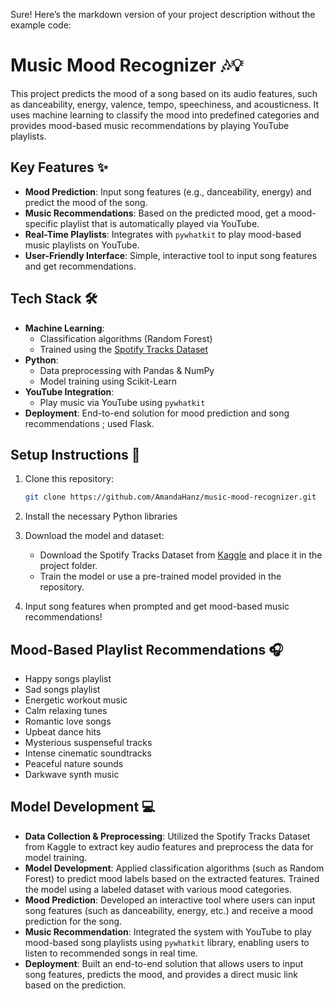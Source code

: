 Sure! Here’s the markdown version of your project description without the example code:

# Music Mood Recognizer 🎶💡

This project predicts the mood of a song based on its audio features, such as danceability, energy, valence, tempo, speechiness, and acousticness. It uses machine learning to classify the mood into predefined categories and provides mood-based music recommendations by playing YouTube playlists.

## Key Features ✨

- **Mood Prediction**: Input song features (e.g., danceability, energy) and predict the mood of the song.
- **Music Recommendations**: Based on the predicted mood, get a mood-specific playlist that is automatically played via YouTube.
- **Real-Time Playlists**: Integrates with `pywhatkit` to play mood-based music playlists on YouTube.
- **User-Friendly Interface**: Simple, interactive tool to input song features and get recommendations.

## Tech Stack 🛠️

- **Machine Learning**: 
  - Classification algorithms (Random Forest)
  - Trained using the [Spotify Tracks Dataset](https://www.kaggle.com/datasets)
- **Python**:
  - Data preprocessing with Pandas & NumPy
  - Model training using Scikit-Learn
- **YouTube Integration**: 
  - Play music via YouTube using `pywhatkit`
- **Deployment**: End-to-end solution for mood prediction and song recommendations ; used Flask.

## Setup Instructions 🚀

1. Clone this repository:
   ```bash
   git clone https://github.com/AmandaHanz/music-mood-recognizer.git
   ```
2. Install the necessary Python libraries
   

3. Download the model and dataset:
   - Download the Spotify Tracks Dataset from [Kaggle](https://www.kaggle.com/datasets) and place it in the project folder.
   - Train the model or use a pre-trained model provided in the repository.

5. Input song features when prompted and get mood-based music recommendations!

## Mood-Based Playlist Recommendations 🎧

- Happy songs playlist
- Sad songs playlist
- Energetic workout music
- Calm relaxing tunes
- Romantic love songs
- Upbeat dance hits
- Mysterious suspenseful tracks
- Intense cinematic soundtracks
- Peaceful nature sounds
- Darkwave synth music

## Model Development 💻

- **Data Collection & Preprocessing**: Utilized the Spotify Tracks Dataset from Kaggle to extract key audio features and preprocess the data for model training.
- **Model Development**: Applied classification algorithms (such as Random Forest) to predict mood labels based on the extracted features. Trained the model using a labeled dataset with various mood categories.
- **Mood Prediction**: Developed an interactive tool where users can input song features (such as danceability, energy, etc.) and receive a mood prediction for the song.
- **Music Recommendation**: Integrated the system with YouTube to play mood-based song playlists using `pywhatkit` library, enabling users to listen to recommended songs in real time.
- **Deployment**: Built an end-to-end solution that allows users to input song features, predicts the mood, and provides a direct music link based on the prediction.
